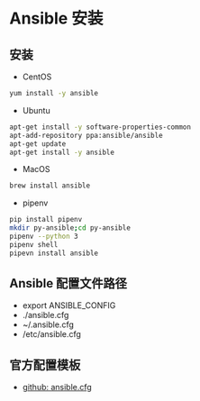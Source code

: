 # Ansible 安装

## 安装

- CentOS

```bash
yum install -y ansible
```

- Ubuntu
  
```bash
apt-get install -y software-properties-common
apt-add-repository ppa:ansible/ansible
apt-get update
apt-get install -y ansible
```

- MacOS

```bash
brew install ansible
```

- pipenv

```bash
pip install pipenv
mkdir py-ansible;cd py-ansible
pipenv --python 3
pipenv shell
pipevn install ansible
```

## Ansible 配置文件路径

- export ANSIBLE_CONFIG
- ./ansible.cfg
- ~/.ansible.cfg
- /etc/ansible.cfg

## 官方配置模板

- [github: ansible.cfg](https://raw.github.com/ansible/ansible/devel/examples/ansible.cfg)
